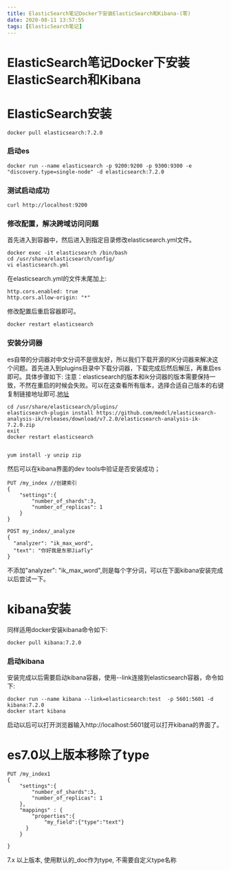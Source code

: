 ```yaml
---
title: ElasticSearch笔记Docker下安装ElasticSearch和Kibana-(零)
date: 2020-08-11 13:57:55
tags: [ElasticSearch笔记]
---
```


# ElasticSearch笔记Docker下安装ElasticSearch和Kibana

# ElasticSearch安装
```
docker pull elasticsearch:7.2.0
```
### 启动es
```
docker run --name elasticsearch -p 9200:9200 -p 9300:9300 -e "discovery.type=single-node" -d elasticsearch:7.2.0
```
### 测试启动成功
```
curl http://localhost:9200
```
<!--more-->
### 修改配置，解决跨域访问问题
首先进入到容器中，然后进入到指定目录修改elasticsearch.yml文件。
```
docker exec -it elasticsearch /bin/bash
cd /usr/share/elasticsearch/config/
vi elasticsearch.yml
```
在elasticsearch.yml的文件末尾加上:
```
http.cors.enabled: true
http.cors.allow-origin: "*"
```
修改配置后重启容器即可。
```
docker restart elasticsearch
```
### 安装分词器
es自带的分词器对中文分词不是很友好，所以我们下载开源的IK分词器来解决这个问题。首先进入到plugins目录中下载分词器，下载完成后然后解压，再重启es即可。具体步骤如下:
注意：elasticsearch的版本和ik分词器的版本需要保持一致，不然在重启的时候会失败。可以在这查看所有版本，选择合适自己版本的右键复制链接地址即可.[地址](https://github.com/medcl/elasticsearch-analysis-ik/releases)
```
cd /usr/share/elasticsearch/plugins/
elasticsearch-plugin install https://github.com/medcl/elasticsearch-analysis-ik/releases/download/v7.2.0/elasticsearch-analysis-ik-7.2.0.zip
exit
docker restart elasticsearch 


yum install -y unzip zip
```
然后可以在kibana界面的dev tools中验证是否安装成功；
```
PUT /my_index //创建索引
{
    "settings":{
        "number_of_shards":3, 
        "number_of_replicas": 1 
    }
}

POST my_index/_analyze
{
  "analyzer": "ik_max_word",
  "text": "你好我是东邪Jiafly"
}
```
不添加"analyzer": "ik_max_word",则是每个字分词，可以在下面kibana安装完成以后尝试一下。

# kibana安装
同样适用docker安装kibana命令如下:
```
docker pull kibana:7.2.0
```
### 启动kibana
安装完成以后需要启动kibana容器，使用--link连接到elasticsearch容器，命令如下:
```
docker run --name kibana --link=elasticsearch:test  -p 5601:5601 -d kibana:7.2.0
docker start kibana
```
启动以后可以打开浏览器输入http://localhost:5601就可以打开kibana的界面了。


# es7.0以上版本移除了type
```
PUT /my_index1
{
    "settings":{
        "number_of_shards":3,  
        "number_of_replicas": 1
    },
    "mappings" : {
        "properties":{
            "my_field":{"type":"text"}
      }
    }
   
}
```
7.x 以上版本, 使用默认的_doc作为type, 不需要自定义type名称